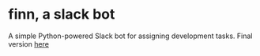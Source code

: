 # finn, a slack bot
A simple Python-powered Slack bot for assigning development tasks. Final version [here](https://github.com/pperone/FinnBot2)
